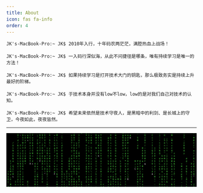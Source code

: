 ```yaml
---
title: About
icon: fas fa-info
order: 4
---
```


    JK's-MacBook-Pro:~ JK$ 2010年入行，十年码农两茫茫，满腔热血上战场！

    JK's-MacBook-Pro:~ JK$ 一入码行深似海，从此不问捷径是哪条，唯有持续学习是唯一的方法！

    JK's-MacBook-Pro:~ JK$ 如果持续学习是打开技术大门的钥匙，那么极致务实是持续上升最好的阶梯。

    JK's-MacBook-Pro:~ JK$ 于技术本身并没有low不low，low的是对我们自己对技术的认知。

    JK's-MacBook-Pro:~ JK$ 希望未来依然是技术守夜人，是黑暗中的利剑、是长城上的守卫，今夜如此，夜夜皆然。

***

![code](/assets/img/public/code.png "code")
